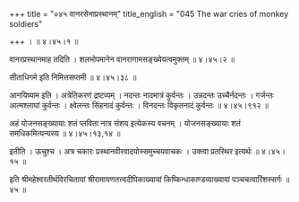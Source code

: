 +++
title = "०४५ वानरसेनाप्रस्थानम्"
title_english = "045 The war cries of monkey soldiers"

+++
।  ॥  ४।४५।१  ॥   

  

वानरप्रस्थानमाह तदिति । शलभोपमानेन वानराणामसङ्ख्येयत्वमुक्तम्  ॥  ४।४५।२  ॥   

  

सीताधिगमे इति निमित्तसप्तमी  ॥  ४।४५।३८  ॥   

  

आनयिष्याम इति । अत्रेतिकरणं द्रष्टव्यम् । नदन्तः नादमात्रं कुर्वन्तः । उन्नदन्तः उच्चैर्नदन्तः । गर्जन्तः आत्मश्लाघां कुर्वन्तः । क्ष्वेलन्तः सिंहनादं कुर्वन्तः । विनदन्तः विकृतनादं कुर्वन्तः  ॥  ४।४५।९१२  ॥   

  

अहं योजनसङ्ख्यायाः शतं प्लविता नात्र संशय इत्येकस्य वचनम् । योजनसङ्ख्यायाः शतं समधिकमित्यन्यस्य  ॥  ४।४५।१३,१४  ॥   

  

इतीति । ऊचुश्च । अत्र चकारः प्रस्थानवीरवादयोस्समुच्चयवाचकः । उक्त्वा प्रतस्थिर इत्यर्थः  ॥  ४।४५।१५  ॥   

  

इति श्रीमहेश्वरतीर्थविरचितायां श्रीरामायणतत्त्वदीपिकाख्यायां किष्किन्धाकाण्डव्याख्यायां पञ्चचत्वारिंशस्सर्गः  ॥  ४५  ॥   

  

